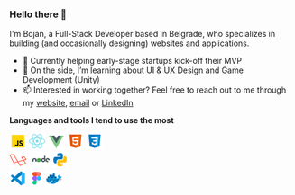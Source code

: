 ### Hello there 👋

I'm Bojan, a Full-Stack Developer based in Belgrade, who specializes in building (and occasionally designing) websites and applications.

- 🔭 Currently helping early-stage startups kick-off their MVP
- 🌱 On the side, I’m learning about UI & UX Design and Game Development (Unity)
- 📫 Interested in working together? Feel free to reach out to me through my [website](https://bojangabric.com), [email](mailto:bojan@bojangabric.com) or [LinkedIn](https://www.linkedin.com/in/bojangabric)

**Languages and tools I tend to use the most**

<img height="30" src="images/javascript.png">
<img height="30" src="images/react.png">
<img height="30" src="images/vue.png">
<img height="30" src="images/html.png">
<img height="30" src="images/css.png">
<br>
<img height="30" src="images/laravel.png">
<img height="30" style="padding-left:7px;" src="images/nodejs.png">
<img height="30" src="images/python.png">
<br>
<img height="30" src="images/vscode.png">
<img height="30" style="padding-left:4px;" src="images/figma.png">
<img height="30" style="padding-left:2px;" src="images/docker.png">

